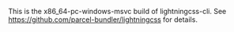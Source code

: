 This is the x86_64-pc-windows-msvc build of lightningcss-cli. See https://github.com/parcel-bundler/lightningcss for details.